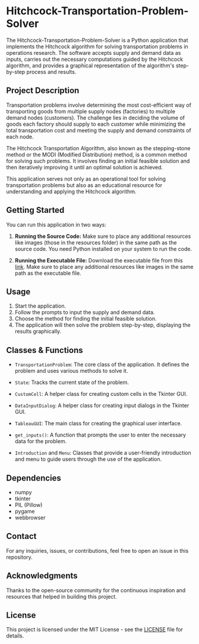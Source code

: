 # Hitchcock-Transportation-Problem-Solver

The Hitchcock-Transportation-Problem-Solver is a Python application that implements the Hitchcock algorithm for solving transportation problems in operations research. The software accepts supply and demand data as inputs, carries out the necessary computations guided by the Hitchcock algorithm, and provides a graphical representation of the algorithm's step-by-step process and results.


## Project Description

Transportation problems involve determining the most cost-efficient way of transporting goods from multiple supply nodes (factories) to multiple demand nodes (customers). The challenge lies in deciding the volume of goods each factory should supply to each customer while minimizing the total transportation cost and meeting the supply and demand constraints of each node.

The Hitchcock Transportation Algorithm, also known as the stepping-stone method or the MODI (Modified Distribution) method, is a common method for solving such problems. It involves finding an initial feasible solution and then iteratively improving it until an optimal solution is achieved. 

This application serves not only as an operational tool for solving transportation problems but also as an educational resource for understanding and applying the Hitchcock algorithm. 


## Getting Started

You can run this application in two ways:

1. **Running the Source Code:** Make sure to place any additional resources like images (those in the resources folder) in the same path as the source code. You need Python installed on your system to run the code. 

2. **Running the Executable File:** Download the executable file from this [link](https://drive.google.com/drive/folders/1DxIXA5hL3sJQEENOdbhqFdXavTEkFn_E?usp=drive_link). Make sure to place any additional resources like images in the same path as the executable file.


## Usage

1. Start the application.
2. Follow the prompts to input the supply and demand data.
3. Choose the method for finding the initial feasible solution.
4. The application will then solve the problem step-by-step, displaying the results graphically.


## Classes & Functions

- `TransportationProblem`: The core class of the application. It defines the problem and uses various methods to solve it.

- `State`: Tracks the current state of the problem.

- `CustomCell`: A helper class for creating custom cells in the Tkinter GUI.

- `DataInputDialog`: A helper class for creating input dialogs in the Tkinter GUI.

- `TableauGUI`: The main class for creating the graphical user interface.

- `get_inputs()`: A function that prompts the user to enter the necessary data for the problem.

- `Introduction` and `Menu`: Classes that provide a user-friendly introduction and menu to guide users through the use of the application.


## Dependencies

- numpy
- tkinter
- PIL (Pillow)
- pygame
- webbrowser


## Contact

For any inquiries, issues, or contributions, feel free to open an issue in this repository. 


## Acknowledgments

Thanks to the open-source community for the continuous inspiration and resources that helped in building this project.


## License

This project is licensed under the MIT License - see the [LICENSE](./LICENSE) file for details.
